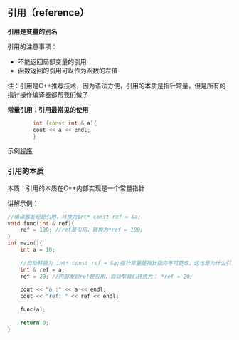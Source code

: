 ## 引用（reference）

**引用是变量的别名**

引用的注意事项：
- 不能返回局部变量的引用
- 函数返回的引用可以作为函数的左值

注：引用是C++推荐技术，因为语法方便，引用的本质是指针常量，但是所有的指针操作编译器都帮我们做了

**常量引用：引用最常见的使用**


```cpp
        int (const int & a){
        cout << a << endl;
        }
```

示例[程序](Reference\reference\reference.cpp)

### 引用的本质

本质：引用的本质在C++内部实现是一个常量指针

讲解示例：
```cpp
//编译器发现是引用，转换为int* const ref = &a;
void func(int & ref){
    ref = 100; //ref是引用，转换为*ref = 100;
}
int main(){
    int a = 10;
    
    //自动转换为 int* const ref = &a;指针常量是指针指向不可更改，这也是为什么引用不能更改引用对象
    int & ref = a;
    ref = 20; //内部发现ref是应用，自动帮我们转换为： *ref = 20;
    
    cout << "a :" << a << endl;
    cout << "ref: " << ref << endl;
    
    func(a);
    
    return 0;
}
```